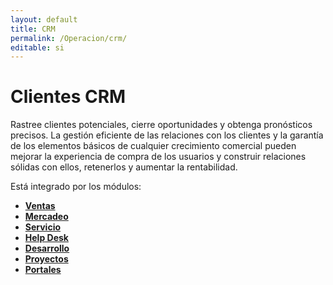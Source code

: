 ```yaml
---
layout: default
title: CRM
permalink: /Operacion/crm/
editable: si
---
```


# Clientes CRM

Rastree clientes potenciales, cierre oportunidades y obtenga pronósticos precisos. La gestión eficiente de las relaciones con los clientes y la garantía de los elementos básicos de cualquier crecimiento comercial pueden mejorar la experiencia de compra de los usuarios y construir relaciones sólidas con ellos, retenerlos y aumentar la rentabilidad.

Está integrado por los módulos:

* [**Ventas**](http://docs.oasiscom.com/Operacion/crm/venta/)
* [**Mercadeo**](http://docs.oasiscom.com/Operacion/crm/mercadeo/)
* [**Servicio**](http://docs.oasiscom.com/Operacion/crm/servicio/)
* [**Help Desk**](http://docs.oasiscom.com/Operacion/crm/helpdesk/)
* [**Desarrollo**](http://docs.oasiscom.com/Operacion/crm/development/)
* [**Proyectos**](http://docs.oasiscom.com/Operacion/crm/proyecto/)
* [**Portales**](http://docs.oasiscom.com/Operacion/crm/portal/)